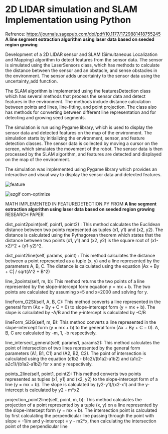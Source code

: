 # 2D LIDAR simulation and SLAM Implementation using Python
Refrence: https://journals.sagepub.com/doi/pdf/10.1177/1729881418755245 \
**A line segment extraction algorithm
using laser data based on seeded
region growing** 

Development of a 2D LIDAR sensor and SLAM (Simultaneous Localization and Mapping) algorithm to detect features from the sensor data. The sensor is simulated using the LaserSensors class, which has methods to calculate the distance between the sensor and an obstacle, and sense obstacles in the environment. The sensor adds uncertainty to the sensor data using the uncertainty_add function. 

The SLAM algorithm is implemented using the featuresDetection class which has several methods that process the sensor data and detect features in the environment. The methods include distance calculation between points and lines, line-fitting, and point projection. The class also has methods for converting between different line representation and for detecting and growing seed segments. 

The simulation is run using Pygame library, which is used to display the sensor data and detected features on the map of the environment. The simulation starts by initializing the environment, sensor, and feature detection classes. The sensor data is collected by moving a cursor on the screen, which simulates the movement of the robot. The sensor data is then processed by the SLAM algorithm, and features are detected and displayed on the map of the environment. 

The simulation was implemented using Pygame library which provides an interactive and visual way to display the sensor data and detected features. 

![feature](https://user-images.githubusercontent.com/85798077/213577668-76031d64-2ef1-4a42-8c25-2a74839d03f5.png)


![ezgif com-optimize](https://user-images.githubusercontent.com/85798077/229351322-a78ef329-0bfb-45ca-a803-5bc1e7874be4.gif)



 MATH IMPLEMENTED IN FEATUREDETECTION.PY FROM **A line segment extraction algorithm
using laser data based on seeded
region growing** RESEARCH PAPER

dist_point2point(self, point1, point2) : This method calculates the Euclidean distance between two points represented as tuples (x1, y1) and (x2, y2). The distance is calculated using the Pythagorean theorem which states that the distance between two points (x1, y1) and (x2, y2) is the square root of (x1-x2)^2 + (y1-y2)^2. 

dist_point2line(self, params, point) : This method calculates the distance between a point represented as a tuple (x, y) and a line represented by the parameters A, B, C. The distance is calculated using the equation |Ax + By + C| / sqrt(A^2 + B^2) 

line_2points(self, m, b): This method returns the two points of a line represented by the slope-intercept form equation y = mx + b. The two points are calculated by assuming x=5 and x=2000 and solving for y. 

lineForm_G2SI(self, A, B, C): This method converts a line represented in the general form (Ax + By + C = 0) to slope-intercept form (y = mx + b). The slope is calculated by -A/B and the y-intercept is calculated by -C/B 

lineForm_Si2G(self, m, B): This method converts a line represented in the slope-intercept form (y = mx + b) to the general form (Ax + By + C = 0). A, B, C are calculated by -m, 1, -b respectively. 

line_intersect_general(self, params1, params2): This method calculates the point of intersection of two lines represented by the general form parameters (A1, B1, C1) and (A2, B2, C2). The point of intersection is calculated using the equation (c1b2 - b1c2)/(b1a2-a1b2) and (a1c2-a2c1)/(b1a2-a1b2) for x and y respectively. 

points_2line(self, point1, point2): This method converts two points represented as tuples (x1, y1) and (x2, y2) to the slope-intercept form of a line (y = mx + b). The slope is calculated by (y2-y1)/(x2-x1) and the y-intercept is calculated by y2 - m*x2 

projection_point2line(self, point, m, b): This method calculates the projection of a point represented by a tuple (x, y) on a line represented by the slope-intercept form (y = mx + b). The intersection point is calculated by first calculating the perpendicular line passing through the point with slope = -1/m and y-intercept = y - m2*x, then calculating the intersection point of the perpendicular line


